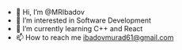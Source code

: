 - 👋 Hi, I’m @MRIbadov
- 👀 I’m interested in Software Development
- 🌱 I’m currently learning C++ and React
- 📫 How to reach me ibadovmurad61@gmail.com
<!---
MRIbadov/MRIbadov is a ✨ special ✨ repository because its `README.md` (this file) appears on your GitHub profile.
You can click the Preview link to take a look at your changes.
--->
